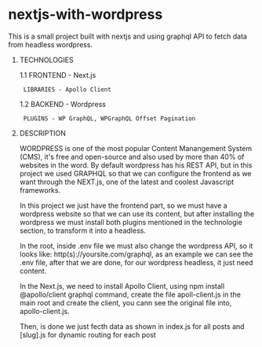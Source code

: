 # nextjs-with-wordpress
This is a small project built with nextjs and using graphql API to fetch data from headless wordpress.

1. TECHNOLOGIES

	1.1 FRONTEND - Next.js
		
		LIBRARIES - Apollo Client

	1.2 BACKEND - Wordpress
	
		PLUGINS - WP GraphQL, WPGraphQL Offset Pagination  	
	 

2. DESCRIPTION

	WORDPRESS is one of the most popular Content Manangement System (CMS), it's free and open-source and also used by more than 40% of websites in the word. By default wordpress has his REST API, but in this project we used GRAPHQL so that we can configure the frontend as we want through the NEXT.js, one of the latest and coolest Javascript frameworks.

	In this project we just have the frontend part, so we must have a wordpress website so that we can use its content, but after installing the wordpress we must install both plugins mentioned in the technologie section, to transform it into a headless.

	In the root, inside .env file we must also change the wordpress API, so it looks like: http(s)://yoursite.com/graphql, as an example we can see the .env file, after that we are done, for our wordpress headless, it just need content.

	In the Next.js, we need to install Apollo Client, using npm install @apollo/client graphql command, create the file apoll-client.js in the main root and create the client, you cann see the original file into, apollo-client.js.
	
	Then, is done we just fecth data as shown in index.js for all posts and [slug].js for dynamic routing for each post

